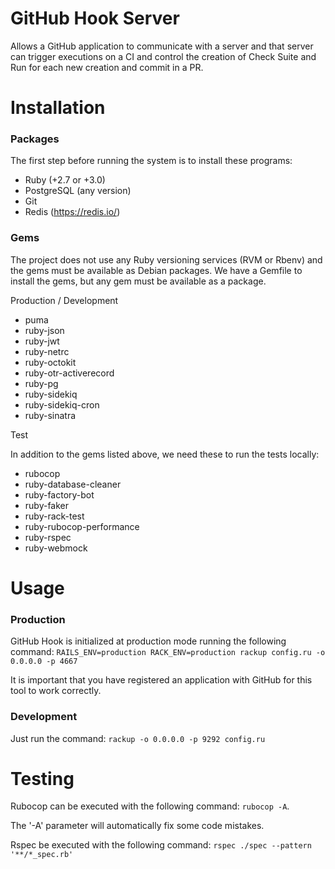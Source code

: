 # GitHub Hook Server
Allows a GitHub application to communicate with a server and 
that server can trigger executions on a CI and control the 
creation of Check Suite and Run for each new creation and 
commit in a PR.

# Installation

### Packages
The first step before running the system is to install these programs:

- Ruby (+2.7 or +3.0)
- PostgreSQL (any version)
- Git
- Redis (https://redis.io/)

### Gems
The project does not use any Ruby versioning services (RVM or Rbenv) and 
the gems must be available as Debian packages.
We have a Gemfile to install the gems, but any gem must be available as a package.

Production / Development
- puma
- ruby-json
- ruby-jwt
- ruby-netrc
- ruby-octokit
- ruby-otr-activerecord
- ruby-pg
- ruby-sidekiq
- ruby-sidekiq-cron
- ruby-sinatra

Test

In addition to the gems listed above, we need these to run the tests locally:

- rubocop
- ruby-database-cleaner
- ruby-factory-bot
- ruby-faker
- ruby-rack-test
- ruby-rubocop-performance
- ruby-rspec
- ruby-webmock

# Usage

### Production

GitHub Hook is initialized at production mode running the following command:
`RAILS_ENV=production RACK_ENV=production rackup config.ru -o 0.0.0.0 -p 4667`

It is important that you have registered an application with GitHub for this tool to work correctly.

### Development

Just run the command: `rackup -o 0.0.0.0 -p 9292 config.ru`

# Testing

Rubocop can be executed with the following command: `rubocop -A`.

The '-A' parameter will automatically fix some code mistakes.

Rspec be executed with the following command: `rspec ./spec --pattern '**/*_spec.rb'`
